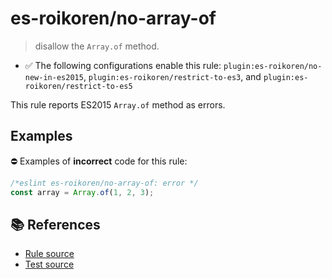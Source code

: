 # es-roikoren/no-array-of
> disallow the `Array.of` method.

- ✅ The following configurations enable this rule: `plugin:es-roikoren/no-new-in-es2015`, `plugin:es-roikoren/restrict-to-es3`, and `plugin:es-roikoren/restrict-to-es5`

This rule reports ES2015 `Array.of` method as errors.

## Examples

⛔ Examples of **incorrect** code for this rule:

```js
/*eslint es-roikoren/no-array-of: error */
const array = Array.of(1, 2, 3);
```

## 📚 References

- [Rule source](https://github.com/roikoren755/eslint-plugin-es/blob/v0.0.6/src/rules/no-array-of.ts)
- [Test source](https://github.com/roikoren755/eslint-plugin-es/blob/v0.0.6/tests/src/rules/no-array-of.ts)
